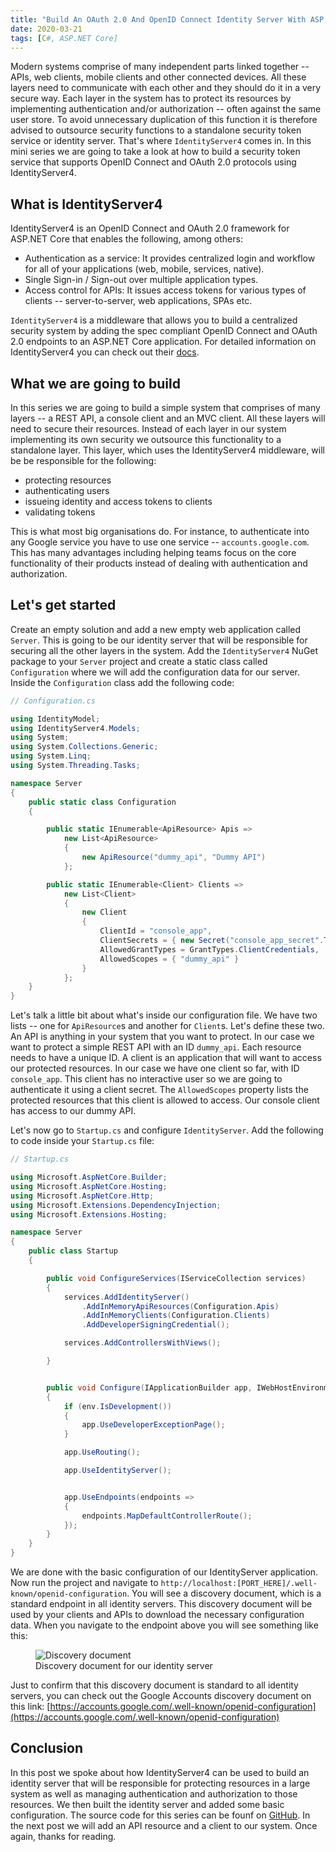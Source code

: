 ```yaml
---
title: "Build An OAuth 2.0 And OpenID Connect Identity Server With ASP.NET Core And IdentityServer4 - Part 1"
date: 2020-03-21
tags: [C#, ASP.NET Core]
---
```


Modern systems comprise of many independent parts linked together -- APIs, web clients, mobile clients and other connected devices. All these layers need to communicate with each other and they should do it in a very secure way. Each layer in the system has to protect its resources by implementing authentication and/or authorization -- often against the same user store. To avoid unnecessary duplication of this function it is therefore advised to outsource security functions to a standalone security token service or identity server. That's where `IdentityServer4` comes in. In this mini series we are going to take a look at how to build a security token service that supports OpenID Connect and OAuth 2.0 protocols using IdentityServer4.

## What is IdentityServer4

IdentityServer4 is an OpenID Connect and OAuth 2.0 framework for ASP.NET Core that enables the following, among others:

- Authentication as a service: It provides centralized login and workflow for all of your applications (web, mobile, services, native).
- Single Sign-in / Sign-out over multiple application types.
- Access control for APIs: It issues access tokens for various types of clients -- server-to-server, web applications, SPAs etc.

`IdentityServer4` is a middleware that allows you to build a centralized security system by adding the spec compliant OpenID Connect and OAuth 2.0 endpoints to an ASP.NET Core application. For detailed information on IdentityServer4 you can check out their [docs](https://identityserver4.readthedocs.io/en/latest/).

## What we are going to build

In this series we are going to build a simple system that comprises of many layers -- a REST API, a console client and an MVC client. All these layers will need to secure their resources. Instead of each layer in our system implementing its own security we outsource this functionality to a standalone layer. This layer, which uses the IdentityServer4 middleware, will be be responsible for the following:

- protecting resources
- authenticating users
- issueing identity and access tokens to clients
- validating tokens

This is what most big organisations do. For instance, to authenticate into any Google service you have to use one service -- `accounts.google.com`. This has many advantages including helping teams focus on the core functionality of their products instead of dealing with authentication and authorization.

## Let's get started

Create an empty solution and add a new empty web application called `Server`. This is going to be our identity server that will be responsible for securing all the other layers in the system. Add the `IdentityServer4` NuGet package to your `Server` project and create a static class called `Configuration` where we will add the configuration data for our server. Inside the `Configuration` class add the following code:

```csharp
// Configuration.cs

using IdentityModel;
using IdentityServer4.Models;
using System;
using System.Collections.Generic;
using System.Linq;
using System.Threading.Tasks;

namespace Server
{
    public static class Configuration
    {

        public static IEnumerable<ApiResource> Apis =>
            new List<ApiResource>
            {
                new ApiResource("dummy_api", "Dummy API")
            };

        public static IEnumerable<Client> Clients =>
            new List<Client>
            {
                new Client
                {
                    ClientId = "console_app",
                    ClientSecrets = { new Secret("console_app_secret".ToSha256())},
                    AllowedGrantTypes = GrantTypes.ClientCredentials,
                    AllowedScopes = { "dummy_api" }
                }
            };
    }
}
```

Let's talk a little bit about what's inside our configuration file. We have two lists -- one for `ApiResource`s and another for `Client`s. Let's define these two. An API is anything in your system that you want to protect. In our case we want to protect a simple REST API with an ID `dummy_api`. Each resource needs to have a unique ID. A client is an application that will want to access our protected resources. In our case we have one client so far, with ID `console_app`. This client has no interactive user so we are going to authenticate it using a client secret. The `AllowedScopes` property lists the protected resources that this client is allowed to access. Our console client has access to our dummy API.

Let's now go to `Startup.cs` and configure `IdentityServer`. Add the following to code inside your `Startup.cs` file:

```csharp
// Startup.cs

using Microsoft.AspNetCore.Builder;
using Microsoft.AspNetCore.Hosting;
using Microsoft.AspNetCore.Http;
using Microsoft.Extensions.DependencyInjection;
using Microsoft.Extensions.Hosting;

namespace Server
{
    public class Startup
    {

        public void ConfigureServices(IServiceCollection services)
        {
            services.AddIdentityServer()
                .AddInMemoryApiResources(Configuration.Apis)
                .AddInMemoryClients(Configuration.Clients)
                .AddDeveloperSigningCredential();

            services.AddControllersWithViews();

        }


        public void Configure(IApplicationBuilder app, IWebHostEnvironment env)
        {
            if (env.IsDevelopment())
            {
                app.UseDeveloperExceptionPage();
            }

            app.UseRouting();

            app.UseIdentityServer();


            app.UseEndpoints(endpoints =>
            {
                endpoints.MapDefaultControllerRoute();
            });
        }
    }
}
```

We are done with the basic configuration of our IdentityServer application. Now run the project and navigate to `http://localhost:[PORT_HERE]/.well-known/openid-configuration`. You will see a discovery document, which is a standard endpoint in all identity servers. This discovery document will be used by your clients and APIs to download the necessary configuration data. When you navigate to the endpoint above you will see something like this:

<figure>
<img src="{{ site.baseurl }}/images/identityserver/openId.png" alt="Discovery document">
<figcaption>Discovery document for our identity server</figcaption>
</figure>

Just to confirm that this discovery document is standard to all identity servers, you can check out the Google Accounts discovery document on this link: [https://accounts.google.com/.well-known/openid-configuration](https://accounts.google.com/.well-known/openid-configuration)

## Conclusion

In this post we spoke about how IdentityServer4 can be used to build an identity server that will be responsible for protecting resources in a large system as well as managing authentication and authorization to those resources. We then built the identity server and added some basic configuration. The source code for this series can be founf on [GitHub](https://github.com/vince-nyanga/IdentityServerTutorial). In the next post we will add an API resource and a client to our system. Once again, thanks for reading.
